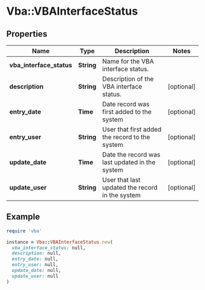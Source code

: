 # Vba::VBAInterfaceStatus

## Properties

| Name | Type | Description | Notes |
| ---- | ---- | ----------- | ----- |
| **vba_interface_status** | **String** | Name for the VBA interface status. |  |
| **description** | **String** | Description of the VBA interface status. | [optional] |
| **entry_date** | **Time** | Date record was first added to the system | [optional] |
| **entry_user** | **String** | User that first added the record to the system | [optional] |
| **update_date** | **Time** | Date the record was last updated in the system | [optional] |
| **update_user** | **String** | User that last updated the record in the system | [optional] |

## Example

```ruby
require 'vba'

instance = Vba::VBAInterfaceStatus.new(
  vba_interface_status: null,
  description: null,
  entry_date: null,
  entry_user: null,
  update_date: null,
  update_user: null
)
```

